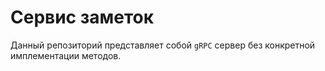 # Сервис заметок

Данный репозиторий представляет собой `gRPC` сервер без конкретной имплементации методов.